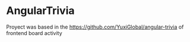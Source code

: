 # AngularTrivia

Proyect was based in the https://github.com/YuxiGlobal/angular-trivia of frontend board activity

